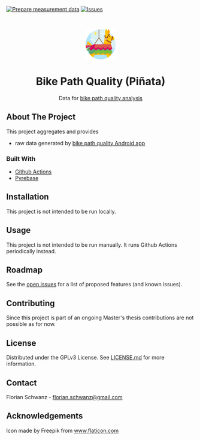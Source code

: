 [![Prepare measurement data](https://github.com/florianschwanz/fom-big-data-bike-path-quality-data/actions/workflows/prepare-measurement-data-workflow.yaml/badge.svg)](https://github.com/florianschwanz/fom-big-data-bike-path-quality-data/actions/workflows/prepare-measurement-data-workflow.yaml)
[![Issues](https://img.shields.io/github/issues/florianschwanz/fom-big-data-bike-path-quality-data)](https://github.com/florianschwanz/fom-big-data-bike-path-quality-data/issues)

<br />
<p align="center">
  <a href="https://github.com/florianschwanz/fom-big-data-bike-path-quality-data">
    <img src="./logo.png" alt="Logo" width="80" height="80">
  </a>

  <h1 align="center">Bike Path Quality (Piñata)</h1>

  <p align="center">
    Data for <a href="https://github.com/florianschwanz/fom-big-data-bike-path-quality-model" target="_blank">bike path quality
     analysis</a> 
  </p>
</p>

## About The Project

This project aggregates and provides
* raw data generated by [bike path quality Android app](https://github.com/florianschwanz/fom-big-data-bike-path-quality-android)

### Built With

* [Github Actions](https://github.com/features/actions)
* [Pyrebase](https://github.com/thisbejim/Pyrebase)

## Installation

This project is not intended to be run locally.

## Usage

This project is not intended to be run manually. It runs Github Actions periodically instead.

## Roadmap

See the [open issues](https://github.com/florianschwanz/fom-big-data-bike-path-quality-data/issues) for a list of proposed features (and
 known issues).

## Contributing

Since this project is part of an ongoing Master's thesis contributions are not possible as for now.

## License

Distributed under the GPLv3 License. See [LICENSE.md](./LICENSE.md) for more information.

## Contact

Florian Schwanz - florian.schwanz@gmail.com

## Acknowledgements

Icon made by Freepik from www.flaticon.com
